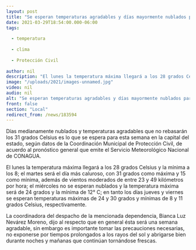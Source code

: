 ```yaml
---
layout: post
title: "Se esperan temperaturas agradables y días mayormente nublados para esta semana"
date: 2021-03-29T18:54:00.000-06:00
tags:
  
  - temperatura
  
  - clima
  
  - Protección Civil
  
author: nil
description: "El lunes la temperatura máxima llegará a los 28 grados Celsius y la mínima a los 8"
image: "/uploads/2021/images-unnamed.jpg"
video: nil
audio: nil
alt: "Se esperan temperaturas agradables y días mayormente nublados para esta semana"
front: false
section: "Local"
redirect_from: /news/183594
---
```


Días medianamente nublados y temperaturas agradables que no rebasarán los 31 grados Celsius es lo que se espera para esta semana en la capital del estado, según datos de la Coordinación Municipal de Protección Civil, de acuerdo al pronóstico general que emite el Servicio Meteorológico Nacional de CONAGUA.

El lunes la temperatura máxima llegará a los 28 grados Celsius y la mínima a los 8; el martes será el día más caluroso, con 31 grados como máxima y 15 como mínima, además de vientos moderados de entre 23 y 49 kilómetros por hora; el miércoles no se esperan nublados y la temperatura máxima será de 24 grados y la mínima de 12° C; en tanto los días jueves y viernes se esperan temperaturas máximas de 24 y 30 grados y mínimas de 8 y 11 grados Celsius, respectivamente.

La coordinadora del despacho de la mencionada dependencia, Bianca Luz Nevárez Moreno, dijo al respecto que en general ésta será una semana agradable, sin embargo es importante tomar las precauciones necesarias, no exponerse por tiempos prolongados a los rayos del sol y abrigarse bien durante noches y mañanas que continúan tornándose frescas.